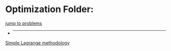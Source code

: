 # Optimization Folder:
[jump to problems](https://github.com/anton96vice/Portfolio/tree/main/Mathematics/Optimization/Problems)
* ---------
[Simple Lagrange methodology](https://github.com/anton96vice/Portfolio/blob/main/Mathematics/Optimization/lagrange.py)
